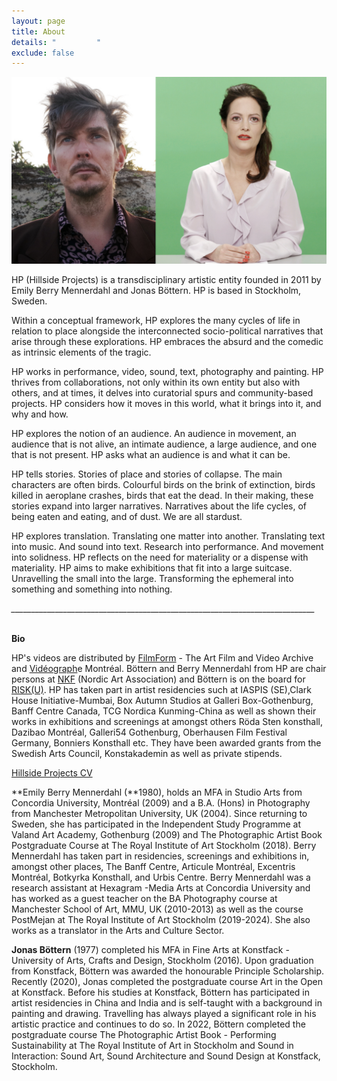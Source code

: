 ```yaml
---
layout: page
title: About
details: "         "
exclude: false
---
```

![](/images/test.jpg)

HP (Hillside Projects) is a transdisciplinary artistic entity founded in 2011 by Emily Berry Mennerdahl and Jonas Böttern. HP is based in Stockholm, Sweden. 

Within a conceptual framework, HP explores the many cycles of life in relation to place alongside the interconnected socio-political narratives that arise through these explorations. HP embraces the absurd and the comedic as intrinsic elements of the tragic. 

HP works in performance, video, sound, text, photography and painting. HP thrives from collaborations, not only within its own entity but also with others, and at times, it delves into curatorial spurs and community-based projects. HP considers how it moves in this world, what it brings into it, and why and how.

HP explores the notion of an audience. An audience in movement, an audience that is not alive, an intimate audience, a large audience, and one that is not present. HP asks what an audience is and what it can be. 

HP tells stories. Stories of place and stories of collapse. The main characters are often birds. Colourful birds on the brink of extinction, birds killed in aeroplane crashes, birds that eat the dead. In their making, these stories expand into larger narratives. Narratives about the life cycles, of being eaten and eating, and of dust. We are all stardust.

HP explores translation. Translating one matter into another. Translating text into music. And sound into text. Research into performance. And movement into solidness. HP reflects on the need for materiality or a dispense with materiality. HP aims to make exhibitions that fit into a large suitcase. Unravelling the small into the large. Transforming the ephemeral into something and something into nothing.



_﻿\_\_\_\_\_\_\_\_\_\_\_\_\_\_\_\_\_\_\_\_\_\_\_\_\_\_\_\_\_\_\_\_\_\_\_\_\_\_\_\_\_\_\_\_\_\_\_\_\_\_\_\_\_\_\_\_\_\_\_\_\_\_\_\_\_\_\_\_\_\_\_\_\_\_\_\__

\
**B﻿io**

HP's videos are distributed by [FilmForm](https://www.filmform.com/artists/13264-hillside-projects-artist-group/) - The Art Film and Video Archive and [Vidéograph](https://www.videographe.org/en/)e Montréal. Böttern and Berry Mennerdahl from HP are chair persons at [NKF](http://www.nkfsweden.org/information/about-nordic-art-association) (Nordic Art Association) and Böttern is on the board for[ RISK(U)](https://www.nkfsweden.org/project-name/risku). HP has taken part in artist residencies such at IASPIS (SE),Clark House Initiative-Mumbai, Box Autumn Studios at Galleri Box-Gothenburg, Banff Centre Canada, TCG Nordica Kunming-China as well as shown their works in exhibitions and screenings at amongst others Röda Sten konsthall, Dazibao Montréal, Galleri54 Gothenburg, Oberhausen Film Festival Germany, Bonniers Konsthall etc. They have been awarded grants from the Swedish Arts Council, Konstakademin as well as private stipends.

[Hillside Projects CV](/cv.html)

**Emily Berry Mennerdahl (**1980), holds an MFA in Studio Arts from Concordia University, Montréal (2009) and a B.A. (Hons) in Photography from Manchester Metropolitan University, UK (2004). Since returning to Sweden, she has participated in the Independent Study Programme at Valand Art Academy, Gothenburg (2009) and The Photographic Artist Book Postgraduate Course at The Royal Institute of Art Stockholm (2018). Berry Mennerdahl has taken part in residencies, screenings and exhibitions in, amongst other places, The Banff Centre, Articule Montréal, Excentris Montréal, Botkyrka Konsthall, and Urbis Centre. Berry Mennerdahl was a research assistant at Hexagram -Media Arts at Concordia University and has worked as a guest teacher on the BA Photography course at Manchester School of Art, MMU, UK (2010-2013) as well as the course PostMejan at The Royal Institute of Art Stockholm (2019-2024). She also works as a translator in the Arts and Culture Sector.

**Jonas Böttern** (1977) completed his MFA in Fine Arts at Konstfack - University of Arts, Crafts and Design, Stockholm (2016). Upon graduation from Konstfack, Böttern was awarded the honourable Principle Scholarship. Recently (2020), Jonas completed the postgraduate course Art in the Open at Konstfack. Before his studies at Konstfack, Böttern has participated in artist residencies in China and India and is self-taught with a background in painting and drawing. Travelling has always played a significant role in his artistic practice and continues to do so. In 2022, Böttern completed the postgraduate course The Photographic Artist Book - Performing Sustainability at The Royal Institute of Art in Stockholm and Sound in Interaction: Sound Art, Sound Architecture and Sound Design at Konstfack, Stockholm.

![]()

[](/cv.html)